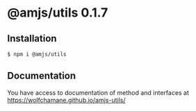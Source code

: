 # @amjs/utils 0.1.7

## Installation

```bash
$ npm i @amjs/utils
```

## Documentation

You have access to documentation of method and interfaces at https://wolfchamane.github.io/amjs-utils/
